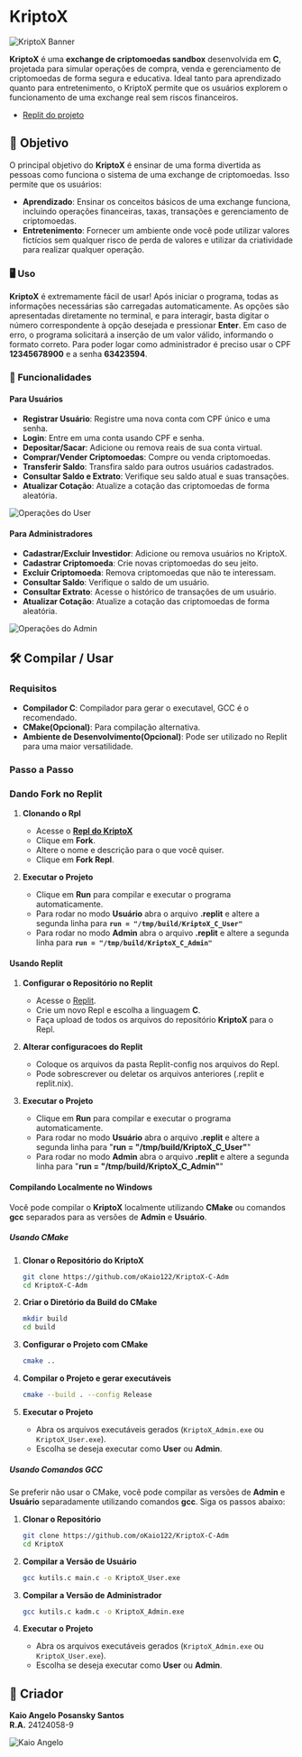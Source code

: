 # KriptoX

![KriptoX Banner](https://i.postimg.cc/TPCTT8nQ/kriptox.png)

**KriptoX** é uma **exchange de criptomoedas sandbox** desenvolvida em **C**, projetada para simular operações de compra, venda e gerenciamento de criptomoedas de forma segura e educativa. Ideal tanto para aprendizado quanto para entretenimento, o KriptoX permite que os usuários explorem o funcionamento de uma exchange real sem riscos financeiros.

- [Replit do projeto](https://replit.com/@unifksantos/KriptoXCAdmin)

## 🎯 Objetivo

O principal objetivo do **KriptoX** é ensinar de uma forma divertida as pessoas como funciona o sistema de uma exchange de criptomoedas. Isso permite que os usuários:

- **Aprendizado**: Ensinar os conceitos básicos de uma exchange funciona, incluindo operações financeiras, taxas, transações e gerenciamento de criptomoedas.
- **Entretenimento**: Fornecer um ambiente onde você pode utilizar valores fictícios sem qualquer risco de perda de valores e utilizar da criatividade para realizar qualquer operação.

### 🖥️ Uso

**KriptoX** é extremamente fácil de usar! Após iniciar o programa, todas as informações necessárias são carregadas automaticamente. As opções são apresentadas diretamente no terminal, e para interagir, basta digitar o número correspondente à opção desejada e pressionar **Enter**. Em caso de erro, o programa solicitará a inserção de um valor válido, informando o formato correto.
Para poder logar como administrador é preciso usar o CPF **12345678900** e a senha **63423594**.

### 🚀 Funcionalidades

#### Para Usuários

- **Registrar Usuário**: Registre uma nova conta com CPF único e uma senha.
- **Login**: Entre em uma conta usando CPF e senha.
- **Depositar/Sacar**: Adicione ou remova reais de sua conta virtual.
- **Comprar/Vender Criptomoedas**: Compre ou venda criptomoedas.
- **Transferir Saldo**: Transfira saldo para outros usuários cadastrados.
- **Consultar Saldo e Extrato**: Verifique seu saldo atual e suas transações.
- **Atualizar Cotação**: Atualize a cotação das criptomoedas de forma aleatória.

![Operações do User](https://i.postimg.cc/CMfds1Gg/image.png)

#### Para Administradores

- **Cadastrar/Excluir Investidor**: Adicione ou remova usuários no KriptoX.
- **Cadastrar Criptomoeda**: Crie novas criptomoedas do seu jeito.
- **Excluir Criptomoeda**: Remova criptomoedas que não te interessam.
- **Consultar Saldo**: Verifique o saldo de um usuário.
- **Consultar Extrato**: Acesse o histórico de transações de um usuário.
- **Atualizar Cotação**: Atualize a cotação das criptomoedas de forma aleatória.

![Operações do Admin](https://i.postimg.cc/RFWh8C2w/image.png)

## 🛠️ Compilar / Usar

### Requisitos

- **Compilador C**: Compilador para gerar o executavel, GCC é o recomendado.
- **CMake(Opcional)**: Para compilação alternativa.
- **Ambiente de Desenvolvimento(Opcional)**: Pode ser utilizado no Replit para uma maior versatilidade.

### Passo a Passo

### Dando Fork no Replit

1. **Clonando o Rpl**
   - Acesse o **[Repl do KriptoX](https://replit.com/@unifksantos/KriptoXCAdmin)**
   - Clique em **Fork**.
   - Altere o nome e descrição para o que você quiser.
   - Clique em **Fork Repl**.
     
2. **Executar o Projeto**
   - Clique em **Run** para compilar e executar o programa automaticamente.
   - Para rodar no modo **Usuário** abra o arquivo **.replit** e altere a segunda linha para **`run = "/tmp/build/KriptoX_C_User"`**
   - Para rodar no modo **Admin** abra o arquivo **.replit** e altere a segunda linha para **`run = "/tmp/build/KriptoX_C_Admin"`**
#### Usando Replit

1. **Configurar o Repositório no Replit**
   - Acesse o [Replit](https://replit.com/).
   - Crie um novo Repl e escolha a linguagem **C**.
   - Faça upload de todos os arquivos do repositório **KriptoX** para o Repl.

2. **Alterar configuracoes do Replit**
   - Coloque os arquivos da pasta Replit-config nos arquivos do Repl.
   - Pode sobrescrever ou deletar os arquivos anteriores (.replit e replit.nix).

3. **Executar o Projeto**
   - Clique em **Run** para compilar e executar o programa automaticamente.
   - Para rodar no modo **Usuário** abra o arquivo **.replit** e altere a segunda linha para "**run = "/tmp/build/KriptoX_C_User"**"
   - Para rodar no modo **Admin** abra o arquivo **.replit** e altere a segunda linha para "**run = "/tmp/build/KriptoX_C_Admin"**"

#### Compilando Localmente no Windows

Você pode compilar o **KriptoX** localmente utilizando **CMake** ou comandos **gcc** separados para as versões de **Admin** e **Usuário**.

##### Usando CMake

1. **Clonar o Repositório do KriptoX**
    ```bash
    git clone https://github.com/oKaio122/KriptoX-C-Adm
    cd KriptoX-C-Adm
    ```

2. **Criar o Diretório da Build do CMake**
    ```bash
    mkdir build
    cd build
    ```

3. **Configurar o Projeto com CMake**
    ```bash
    cmake ..
    ```

4. **Compilar o Projeto e gerar executáveis**
    ```bash
    cmake --build . --config Release
    ```
     
5. **Executar o Projeto**
   - Abra os arquivos executáveis gerados (`KriptoX_Admin.exe` ou `KriptoX_User.exe`).
   - Escolha se deseja executar como **User** ou **Admin**.
     
##### Usando Comandos GCC

Se preferir não usar o CMake, você pode compilar as versões de **Admin** e **Usuário** separadamente utilizando comandos **gcc**. Siga os passos abaixo:

1. **Clonar o Repositório**
    ```bash
    git clone https://github.com/oKaio122/KriptoX-C-Adm
    cd KriptoX
    ```

2. **Compilar a Versão de Usuário**
    ```bash
    gcc kutils.c main.c -o KriptoX_User.exe
    ```

3. **Compilar a Versão de Administrador**
    ```bash
    gcc kutils.c kadm.c -o KriptoX_Admin.exe
    ```
    
4. **Executar o Projeto**
   - Abra os arquivos executáveis gerados (`KriptoX_Admin.exe` ou `KriptoX_User.exe`).
   - Escolha se deseja executar como **User** ou **Admin**.
     
## 👤 Criador

**Kaio Angelo Posansky Santos**  
**R.A.** 24124058-9

![Kaio Angelo](https://pps.whatsapp.net/v/t61.24694-24/383808741_815246547073141_2415394164772611592_n.jpg?ccb=11-4&oh=01_Q5AaIJJzHWtJz0kxnYNwGWcZzrcTP80YOjgKHgnYSf_0xv4_&oe=6747AC28&_nc_sid=5e03e0&_nc_cat=103)

  

